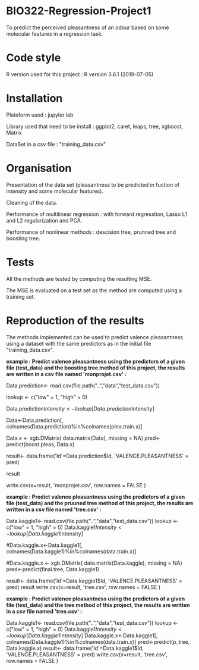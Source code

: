 # BIO322-Regression-Project1
To predict the perceived pleasantness of an odour based on some molecular features in a regression task. 

# Code style 
R version used for this project : R version 3.6.1 (2019-07-05)

# Installation 
Plateform used : jupyler lab 

Library used that need to be install : ggplot2, caret, leaps, tree, xgboost, Matrix

DataSet in a csv file : "training_data.csv"

# Organisation 
Presentation of the data set (pleasantness to be predicted in fuction of intensity and some molecular features). 

Cleaning of the data. 

Performance of multilinear regression : with forward regresstion,  Lasso L1 and L2 regularization and PCA. 

Performance of nonlinear methods : descision tree, prunned tree and boosting tree. 

# Tests 

All the methods are tested by computing the resulting MSE. 

The MSE is evaluated on a test set as the method are computed using a training set. 

# Reproduction of the results 

The methods implemented can be used to predict valence pleasantness using a dataset with the same predictors as in the initial file "training_data.csv". 

**example : Predict valence pleasantness using the predictors of a given file (test_data) and the boosting tree method of this project, the results are written in a csv file named 'monprojet.csv' :**


Data.prediction<- read.csv(file.path("..","data","test_data.csv"))

lookup <- c("low" = 1, "high" = 0)

Data.prediction$Intensity <- lookup[Data.prediction$Intensity]


Data<-Data.prediction[, colnames(Data.prediction)%in%colnames(plea.train.x)]

Data.x <- xgb.DMatrix( data.matrix(Data), missing = NA)
pred<-predict(boost.pleas, Data.x)

result<- data.frame('Id'=Data.prediction$Id, 'VALENCE.PLEASANTNESS' = pred)

result

write.csv(x=result, 'monprojet.csv', row.names = FALSE )

**example : Predict valence pleasantness using the predictors of a given file (test_data) and the pruuned tree method of this project, the results are written in a csv file named 'tree.csv' :**


Data.kaggle1<- read.csv(file.path("..","data","test_data.csv"))
lookup <- c("low" = 1, "high" = 0)
Data.kaggle1$Intensity <- lookup[Data.kaggle1$Intensity]




#Data.kaggle.x<-Data.kaggle1[, colnames(Data.kaggle1)%in%colnames(data.train.x)]

#Data.kaggle.x <- xgb.DMatrix( data.matrix(Data.kaggle), missing = NA)
pred<-predict(final.tree, Data.kaggle1)

result<- data.frame('Id'=Data.kaggle1$Id, 'VALENCE.PLEASANTNESS' = pred)
result
write.csv(x=result, 'tree.csv', row.names = FALSE )

**example : Predict valence pleasantness using the predictors of a given file (test_data) and the tree method of this project, the results are written in a csv file named 'tree.csv' :**

Data.kaggle1<- read.csv(file.path("..","data","test_data.csv"))
lookup <- c("low" = 1, "high" = 0)
Data.kaggle1$Intensity <- lookup[Data.kaggle1$Intensity]
Data.kaggle.x<-Data.kaggle1[, colnames(Data.kaggle1)%in%colnames(data.train.x)]
pred<-predict(p_tree, Data.kaggle.x)
result<- data.frame('Id'=Data.kaggle1$Id, 'VALENCE.PLEASANTNESS' = pred)
write.csv(x=result, 'tree.csv', row.names = FALSE )

